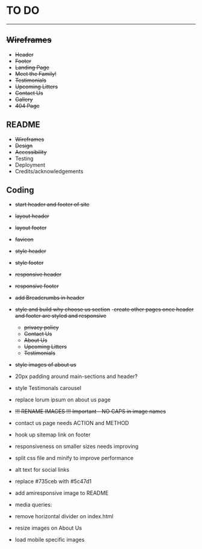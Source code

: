 # TO DO

---

## ~~Wireframes~~

- ~~Header~~
- ~~Footer~~
- ~~Landing Page~~
- ~~Meet the Family!~~
- ~~Testimonials~~
- ~~Upcoming Litters~~
- ~~Contact Us~~
- ~~Gallery~~
- ~~404 Page~~

## README

- ~~Wireframes~~
- ~~Design~~
- ~~Accessibility~~
- Testing
- Deployment
- Credits/acknowledgements

## Coding

- ~~start header and footer of site~~
- ~~layout header~~
- ~~layout footer~~
- ~~favicon~~
- ~~style header~~
- ~~style footer~~
- ~~responsive header~~
- ~~responsive footer~~
- ~~add Breadcrumbs in header~~
- ~~style and build why choose us section~~ -~~create other pages once header
  and footer are styled and responsive~~
  - ~~privacy policy~~
  - ~~Contact Us~~
  - ~~About Us~~
  - ~~Upcoming Litters~~
  - ~~Testimonials~~
- ~~style images of about us~~
- 20px padding around main-sections and header?
- style Testimonals carousel
- replace lorum ipsum on about us page
- ~~!!! RENAME IMAGES !!! Important - NO CAPS in image names~~
- contact us page needs ACTION and METHOD
- hook up sitemap link on footer
- responsiveness on smaller sizes needs improving
- split css file and minify to improve performance
- alt text for social links
- replace #735ceb with #5c47d1
- add amiresponsive image to README

- media queries:

- remove horizontal divider on index.html
- resize images on About Us
- load mobile specific images
